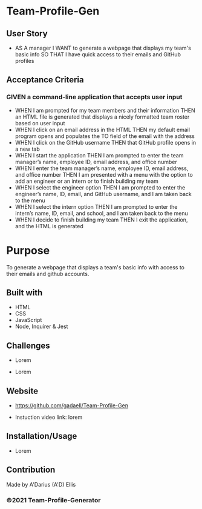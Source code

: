 # Team-Profile-Gen

## User Story

- AS A manager
  I WANT to generate a webpage that displays my team's basic info
  SO THAT I have quick access to their emails and GitHub profiles

## Acceptance Criteria

### GIVEN a command-line application that accepts user input

- WHEN I am prompted for my team members and their information
  THEN an HTML file is generated that displays a nicely formatted team roster based on user input
- WHEN I click on an email address in the HTML
  THEN my default email program opens and populates the TO field of the email with the address
- WHEN I click on the GitHub username
  THEN that GitHub profile opens in a new tab
- WHEN I start the application
  THEN I am prompted to enter the team manager’s name, employee ID, email address, and office number
- WHEN I enter the team manager’s name, employee ID, email address, and office number
  THEN I am presented with a menu with the option to add an engineer or an intern or to finish building my team
- WHEN I select the engineer option
  THEN I am prompted to enter the engineer’s name, ID, email, and GitHub username, and I am taken back to the menu
- WHEN I select the intern option
  THEN I am prompted to enter the intern’s name, ID, email, and school, and I am taken back to the menu
- WHEN I decide to finish building my team
  THEN I exit the application, and the HTML is generated

# Purpose

To generate a webpage that displays a team's basic info with access to their emails and github accounts.

## Built with

- HTML
- CSS
- JavaScript
- Node, Inquirer & Jest

## Challenges

- Lorem

- Lorem

## Website

- https://github.com/gadaell/Team-Profile-Gen

- Instuction video link: lorem

## Installation/Usage

- Lorem

## Contribution

Made by A'Darius (A'D) Ellis

### ©️2021 Team-Profile-Generator
